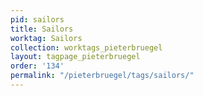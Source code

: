 ```yaml
---
pid: sailors
title: Sailors
worktag: Sailors
collection: worktags_pieterbruegel
layout: tagpage_pieterbruegel
order: '134'
permalink: "/pieterbruegel/tags/sailors/"
---
```


